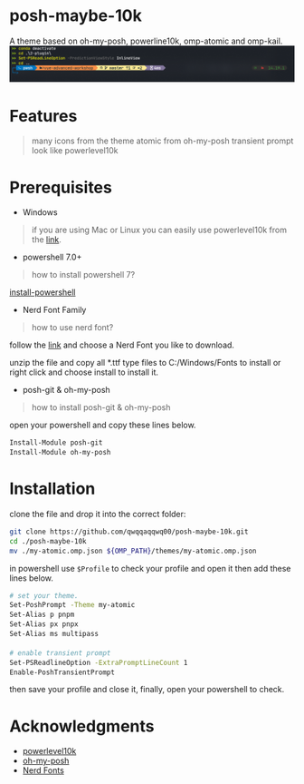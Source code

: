 # posh-maybe-10k
A theme based on oh-my-posh, powerline10k, omp-atomic and omp-kail.
![demo](p10k/demo.png)
# Features
> many icons from the theme atomic from oh-my-posh
> transient prompt look like powerlevel10k
# Prerequisites
* Windows 

> if you are using Mac or Linux you can easily use powerlevel10k from the [link](https://github.com/romkatv/powerlevel10k).

* powershell 7.0+

> how to install powershell 7?

[install-powershell](https://docs.microsoft.com/en-us/shows/it-ops-talk/how-to-install-powershell-7)

* Nerd Font Family

> how to use nerd font?

follow the [link](https://www.nerdfonts.com/) and choose a Nerd Font you like to download.

unzip the file and copy all \*.ttf type files to C:/Windows/Fonts to install or right click and choose install to install it.

* posh-git & oh-my-posh

> how to install posh-git & oh-my-posh

open your powershell and copy these lines below.
```sh
Install-Module posh-git
Install-Module oh-my-posh
```
# Installation
clone the file and drop it into the correct folder:
```sh
git clone https://github.com/qwqqaqqwq00/posh-maybe-10k.git
cd ./posh-maybe-10k
mv ./my-atomic.omp.json ${OMP_PATH}/themes/my-atomic.omp.json
```
in powershell use `$Profile` to check your profile and open it then add these lines below.
```sh
# set your theme.
Set-PoshPrompt -Theme my-atomic
Set-Alias p pnpm
Set-Alias px pnpx
Set-Alias ms multipass

# enable transient prompt
Set-PSReadlineOption -ExtraPromptLineCount 1
Enable-PoshTransientPrompt
```
then save your profile and close it, finally, open your powershell to check.
# Acknowledgments
* [powerlevel10k](https://github.com/romkatv/powerlevel10k)
* [oh-my-posh](https://github.com/JanDeDobbeleer/oh-my-posh3)
* [Nerd Fonts](https://www.nerdfonts.com/)
